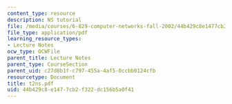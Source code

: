 ```yaml
---
content_type: resource
description: NS tutorial
file: /media/courses/6-829-computer-networks-fall-2002/44b429c8e1477cb2f322dc156b5a0f41_t2ns.pdf
file_type: application/pdf
learning_resource_types:
- Lecture Notes
ocw_type: OCWFile
parent_title: Lecture Notes
parent_type: CourseSection
parent_uid: c27d8b1f-c797-455a-4af5-0ccbb0124cfb
resourcetype: Document
title: t2ns.pdf
uid: 44b429c8-e147-7cb2-f322-dc156b5a0f41
---
```

